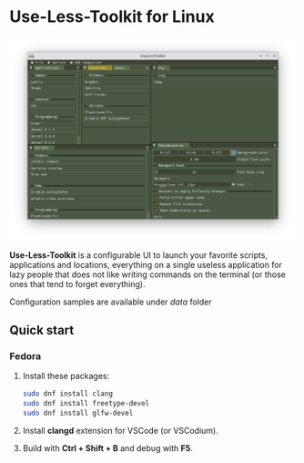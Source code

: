 # Use-Less-Toolkit for Linux

![use less toolkit ult](.docs/screenshot.png)

**Use-Less-Toolkit** is a configurable UI to launch your favorite scripts, applications and locations, everything on a single useless application for lazy people that does not like writing commands on the terminal (or those ones that tend to forget everything).

Configuration samples are available under *data* folder

## Quick start

### Fedora

1. Install these packages:

   ```bash
   sudo dnf install clang
   sudo dnf install freetype-devel
   sudo dnf install glfw-devel
   ```

2. Install **clangd** extension for VSCode (or VSCodium).

3. Build with **Ctrl + Shift + B** and debug with **F5**.
